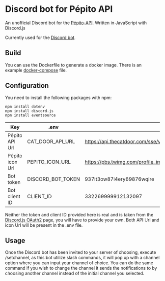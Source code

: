 # Discord bot for Pépito API

An unofficial Discord bot for the [Pépito-API](https://github.com/Clement87/Pepito-API?). Written in JavaScript with Discord.js

Currently used for the [Discord bot](https://discord.com/oauth2/authorize?client_id=1282732564657737788&permissions=2147601408&integration_type=0&scope=bot).

## Build

You can use the Dockerfile to generate a docker image. 
There is an example [docker-compose](https://github.com/marcschuler/pepito-mastodon/blob/master/docker-compose.yml) file.

## Configuration

You need to install the following packages with npm:
```
npm install dotenv
npm install discord.js
npm install eventsource
```

| Key                   | .env              | Example value                                                                 |
|-----------------------|-------------------|-------------------------------------------------------------------------------|
| Pêpito API Url        | CAT_DOOR_API_URL  | https://api.thecatdoor.com/sse/v1/events                                      |
| Pêpito icon Url       | PEPITO_ICON_URL   | https://pbs.twimg.com/profile_images/1713252555336134657/gD97QysY_400x400.jpg |
| Bot token             | DISCORD_BOT_TOKEN | 937it3ow87i4ery69876wqire                                                     |
| Bot client ID         | CLIENT_ID         | 332269999912132097                                                            |

Neither the token and client ID provided here is real and is taken from the [Discord.js OAuth2](https://discord.com/developers/docs/topics/oauth2) page, you will have to provide your own. 
Both API Url and icon Url will be present in the .env file.

## Usage

Once the Discord bot has been invited to your server of choosing, execute /setchannel, as this bot utilize slash commands, it will pop up with a channel option where you can input your channel of choice.
You can do the same command if you wish to change the channel it sends the notifications to by choosing another channel instead of the initial channel you selected.
